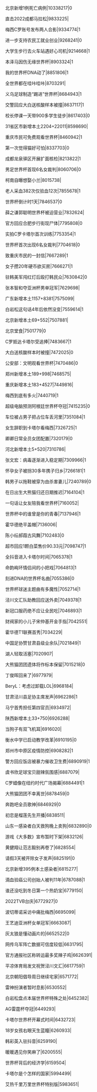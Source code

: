 北京新增1例死亡病例|10338217|0

直击2022成都马拉松|9833225|

梅西C罗账号发布两人合影|9334774|1

进一步支持农民工就业创业|9268241|0

大学生步行去火车站遇好心司机|9214668|1

本泽马因伤无缘世界杯|8903324|1

我的世界杯DNA动了|8851806|1

全世界都在哇咔哇咔|8703291|

义乌足球制造“踢进”世界杯|8684943|1

交警回应大白送核酸样本被撞|8637117|1

校长停课一天带900多学生徒步|8617403|0

31省区市新增本土2204+22011|8598690|

重庆市民可免费观看世界杯|8460942|1

第一次觉得猫好可怕|8337703|0

成都龙泉驿区开展扩面核检|8213822|1

男足世界杯首现6名女裁判|8060706|0

柯南自曝想娶小兰|8015738|

老人采血382次仅验血12次|7855678|1

世界杯倒计时1天|7846537|0

薛之谦郭聪明世界杯被迫营业|7832624|

官方回应合肥步行街现尸体|7795808|0

实拍C罗卡塔尔首次训练|7753354|1

世界杯首次出现6名女裁判|7704618|0

致重庆市民的一封信|7667289|1

女子攒20年硬币欲买房|7666271|1

驻韩美军闯红灯后殴打韩民众|7630842|0

张本智和夺亚洲杯男单冠军|7629698|

广东新增本土1157+8381|7575099|

白岩松这句话4年后依然没变|7559614|1

北京新增本土69+552|7507881|

北京堂食|7501779|0

C罗抵达卡塔尔受追捧|7483667|1

大白送核酸样本时被撞|7472025|0

公安部：文明观看世界杯|7470486|0

郑州新增本土189+998|7468575|

重庆新增本土183+4527|7449816|

梅西到底有多火|7440719|1

超级电脑预测阿根廷世界杯夺冠|7415235|0

车位被占男子把占位车丢河里|7351084|1

女生辞职到卡塔尔看梅西|7326725|1

卿卿日常全员女团配置|7320179|0

河北新增本土5+520|7310786|

张文宏：病毒逐渐进入稳定期|7309966|1

怀孕女子被拐30多年携子归乡|7266181|1

韩男子以拖鞋被穿为由杀害妻儿|7240789|0

在日出生大熊猫归还日期推迟|7164104|1

一句话让女友陪我看世界杯|7160052|

世界杯中的谁曾是你的青春|7137946|1

霍华德绝平盖帽|7136006|

陈小纭郝葭古风舞|7102483|0

超市回应1颗白菜售价90.33元|7098747|1

全抖音进入卡塔尔时间|7065378|1

命韵峋环情侣间的小把戏|7064813|1

刻进DNA的世界杯名曲|7055386|0

世界杯球迷主题曲有多魔性|7052714|1

泾川文汇队助教回应送外卖|7049378|1

新冠口服药绝不应让全民吃|7046893|1

财阀家的小儿子宋仲基开金手指|7042551|

霍华德T1联赛首秀|7034229|

中国足协赞甘肃县级业余队|7021849|1

湖人轻取活塞|7020907|

大熊猫团团遗体将作标本保留|7015218|0

丁俊晖回来了|6977979|

BeryL：考虑过卸载LOL|6968184|

甘肃泾川县足协主席发声|6962286|1

马宁首秀担任第四官员|6934972|

陕西新增本土33+750|6926288|

当狗子有双飞机耳|6916020|

衡水中学已启动教学改革|6910195|0

郑州市中原区疫情防控|6908282|1

警方回应饭店被暴力催收卫生费|6890919|1

虞书欣足球宝贝甜辣氛围感|6887079|

C罗蜡像在纽约时代广场揭幕|6884491|1

大熊猫团团不幸离世|6878459|0

奔跑吧全员歌神|6846929|0

初恋是榴莲先生开播|6838511|

山东一感染者白天救狗晚上卖狗|6832890|0

游戏《大多数》宣布暂时下架|6832126|

黄健翔让范志毅别再卷了|6828554|

请假3天被开除女子发声|6825191|0

北京新增395例本土感染者|6815277|

滴血验癌公司创始人被判11年|6787088|1

谁还没吃到冬日第一个热奶宝|6779150|

2022TVB台庆|6772927|0

波切蒂诺采访中痛批梅西|6695099|

王艺迪亚洲杯女单冠军|6663087|

灰太狼是懂动画片的|6652522|0

网传乌军阵亡数据可信度较低|6631795|

官方通报社区称转运最多奖辣子鸡|6626391|

平凉体育局发文祝贺泾川文汇|6617759|1

北京朝阳倡导周日继续宅家|6571772|

雷神扮演者暂时息影|6530552|

白岩松盘点本届世界杯特殊之处|6452382|

AG雷霆杯夺冠|6449293|

卡塔尔世界杯开幕式时间|6432723|

18岁女孩右眼天生蓝瞳|6260933|

韩彩英入驻抖音|6259190|

暖暖遇见你笑麻了|6200555|

世界杯背后的经济学|6159504|

卡塔尔是个怎样的国家|5994499|

艾热千里万里世界杯特别版|5983651|

